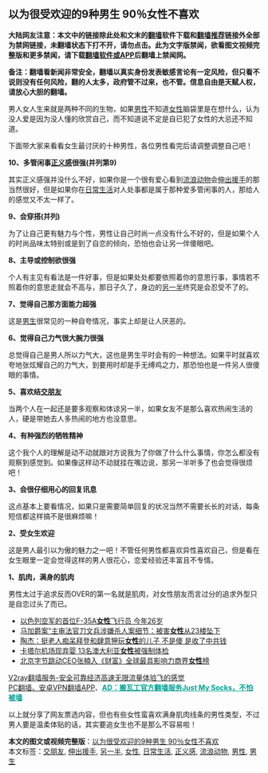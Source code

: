  <h2>以为很受欢迎的9种男生 90％女性不喜欢</h2> <p class="notice"><b>大陆网友注意：本文中的链接除此处和文末的<a href="https://github.com/bannedbook/fanqiang" >翻墙</a>软件下载和<a href="https://github.com/killgcd/justmysocks/blob/master/README.md">翻墙推荐</a>链接外全部为禁网链接，未翻墙状态下打不开，请勿点击。此为文字版禁闻，欲看图文视频完整版和更多禁闻，请下载<a href="https://github.com/bannedbook/fanqiang">翻墙软件或APP</a>后翻墙上禁闻网。</p><p>备注：翻墙看新闻非常安全，翻墙以真实身份发表敏感言论有一定风险，但只看不说则没有任何风险，翻的人太多，政府管不过来，也不管。信息自由是天赋人权，请放心大胆的翻墙。</b></p>  <div class="entry"> <p><a href="https://img3.secretchina.com/pic/2020/11-2/p2809081a554180074.jpg" target="_blank"></a></p> <p>男人女人生来就是两种不同的生物，如果<a href="https://www.bannedbook.org/bnews/tag/%E7%94%B7%E6%80%A7/" class="st_tag internal_tag" rel="tag" title="标签 男性 下的日志">男性</a>不知道<a href="https://www.bannedbook.org/bnews/tag/%e5%a5%b3%e6%80%a7/" class="st_tag internal_tag" rel="tag" title="标签 女性 下的日志">女性</a>脑袋里是在想什么，认为没人爱是因为没人懂的欣赏自己，而不知道说不定是自已犯了女性的大忌还不知道。</p> <p>下面带大家来看看女生最讨厌的十种男性，各位男性看完后请调整调整自己吧！</p> <p><strong>10、多管闲事<a href="https://www.bannedbook.org/bnews/tag/%E6%AD%A3%E4%B9%89%E6%84%9F/" class="st_tag internal_tag" rel="tag" title="标签 正义感 下的日志">正义感</a>很强(并列第9)</strong></p> <p>其实正义感强并没什么不好，如果你是一个很有爱心看到<a href="https://www.bannedbook.org/bnews/tag/%E6%B5%81%E6%B5%AA%E5%8A%A8%E7%89%A9/" class="st_tag internal_tag" rel="tag" title="标签 流浪动物 下的日志">流浪动物</a>会<a href="https://www.bannedbook.org/bnews/tag/%E4%BC%B8%E5%87%BA%E6%8F%B4%E6%89%8B/" class="st_tag internal_tag" rel="tag" title="标签 伸出援手 下的日志">伸出援手</a>的那当然很好，但是如果你在<a href="https://www.bannedbook.org/bnews/tag/%e6%97%a5%e5%b8%b8%e7%94%9f%e6%b4%bb/" class="st_tag internal_tag" rel="tag" title="标签 日常生活 下的日志">日常生活</a>对人处事都是属于那种爱多管闲事的人，那给人的感觉又不太一样了。</p> <p><strong>9、会穿搭(并列)</strong></p> <p>为了让自己更有魅力与个性，男性让自己时尚一点没有什么不好的，但是如果个人的时尚品味太特别或是到了自恋的倾向，恐怕也会让另一伴傻眼吧。</p> <p><strong>8、主导或控制欲很强</strong></p>  <p>个人有主见有看法是一件好事，但是如果处处都要依照着你的意思行事，事情若不照着你的意思走就会不高与，那日子久了，身边的<a href="https://www.bannedbook.org/bnews/tag/%E5%8F%A6%E4%B8%80%E5%8D%8A/" class="st_tag internal_tag" rel="tag" title="标签 另一半 下的日志">另一半</a>终究是会忍受不了的。</p> <p><strong>7、觉得自己那方面能力超强</strong></p> <p>这是<a href="https://www.bannedbook.org/bnews/tag/%E7%94%B7%E7%94%9F/" class="st_tag internal_tag" rel="tag" title="标签 男生 下的日志">男生</a>很常见的一种自夸情况，事实上却是让人厌恶的。</p> <p><strong>6、觉得自己力气很大腕力很强</strong></p> <p>总觉得自己是男人所以力气大，这也是男生平时会有的一种想法。如果平时就喜欢夸地张炫耀自己的力气大，到要用时却是手无缚鸡之力，那恐怕也是一件另人很傻眼的事情。</p> <p><strong>5、喜欢结<a href="https://www.bannedbook.org/bnews/tag/%E4%BA%A4%E6%9C%8B%E5%8F%8B/" class="st_tag internal_tag" rel="tag" title="标签 交朋友 下的日志">交朋友</a></strong></p> <p>当两个人在一起还是要多观察和体谅另一半，如果女友不是那么喜欢热闹生活的人，硬是带她去人多热闹的地方也没意思。</p> <p><strong>4、有种强烈的牺牲精神</strong></p>  <p>这个我个人的理解是动不动就跟对方说我为了你做了什么什么事情，你怎么都没有观察到感觉到。如果像这样动不动就挂在嘴边说，那另一半听多了也会觉得很烦吧！</p> <p><strong>3、会很仔细用心的回复讯息</strong></p> <p>这点基本上要看情况，如果只是需要简单回复的状况当然不需要长长的对话，每条短信都这样搞不是很麻烦嘛！</p> <p><strong>2、受女生欢迎</strong></p> <p>这是男人最引以为傲的魅力之一吧！不管任何男性都喜欢异性喜欢自己，但是看在女生眼里一定会觉得这样的男人很花心，恋爱经验还丰富且不专情。</p> <p><strong>1、肌肉，满身的肌肉</strong></p> <p>男性太过于追求反而OVER的第一名就是肌肉，对女性朋友而言过分的追求外型只是自恋过头了而已。</p> <ul class='op-related-articles' title='相关阅读'> <li><a href='https://www.bannedbook.org/bnews/cbnews/20201102/1424243.html' target='_blank'>以色列空军的首位F-35A<b>女性</b>飞行员 今年26岁</a></li> <li><a href='https://www.bannedbook.org/bnews/baitai/20201030/1422727.html' target='_blank'>马加爵案”主审法官刀文兵涉嫌杀人案细节：被害<b>女性</b>从23楼坠下</a></li> <li><a href='https://www.bannedbook.org/bnews/comments/20201030/1422666.html' target='_blank'>陶杰：挺老人痴呆拜登和肆意狎玩<b>女性</b>的儿子 不是傻 是收了中共钱</a></li> <li><a href='https://www.bannedbook.org/bnews/baitai/20201029/1422195.html' target='_blank'>卡塔尔机场现弃婴 13名澳大利亚<b>女性</b>被强制体检</a></li> <li><a href='https://www.bannedbook.org/bnews/baitai/20201028/1421792.html' target='_blank'>北京字节跳动CEO张楠入《财富》全球最具影响力商界<b>女性</b>榜</a></li> </ul> <p class="texttj"> <a href="https://www.bannedbook.org/forum23/topic22702.html" target="_blank">V2ray翻墙服务-安全可靠经济高速无限流量体验飞的感觉</a><br/> <a href="https://github.com/bannedbook/fanqiang/wiki/%E7%A6%81%E9%97%BB%E7%BD%91%E5%AE%89%E5%8D%93%E7%BF%BB%E5%A2%99%E6%96%B0%E9%97%BBAPP" target="_blank">PC翻墙、安卓VPN翻墙APP</a>、<span onclick="window.open('https://github.com/killgcd/justmysocks/blob/master/README.md')" style="font-weight:bold;color:#00A191;cursor:pointer;text-decoration:underline;outline:none">AD：搬瓦工官方翻墙服务Just My Socks，不怕被墙</span></p><p>以上就分享了网友票选内容，但也有些女性蛮喜欢满身肌肉线条的男性类型，不过男人要是温柔体贴的话，其实要追女生也不是那么不容易啦！</p> <a name='sharetosocial'></a>       <div><b>本文的图文或视频完整版</b>：<a href='https://www.bannedbook.org/bnews/lifebaike/20201102/1424448.html'>以为很受欢迎的9种男生 90％女性不喜欢</a></div>  </div><!--END ENTRY--> <div class="postfooter"> <div>本文标签：<a href="https://www.bannedbook.org/bnews/tag/%E4%BA%A4%E6%9C%8B%E5%8F%8B/" rel="tag">交朋友</a>, <a href="https://www.bannedbook.org/bnews/tag/%E4%BC%B8%E5%87%BA%E6%8F%B4%E6%89%8B/" rel="tag">伸出援手</a>, <a href="https://www.bannedbook.org/bnews/tag/%E5%8F%A6%E4%B8%80%E5%8D%8A/" rel="tag">另一半</a>, <a href="https://www.bannedbook.org/bnews/tag/%e5%a5%b3%e6%80%a7/" rel="tag">女性</a>, <a href="https://www.bannedbook.org/bnews/tag/%e6%97%a5%e5%b8%b8%e7%94%9f%e6%b4%bb/" rel="tag">日常生活</a>, <a href="https://www.bannedbook.org/bnews/tag/%E6%AD%A3%E4%B9%89%E6%84%9F/" rel="tag">正义感</a>, <a href="https://www.bannedbook.org/bnews/tag/%E6%B5%81%E6%B5%AA%E5%8A%A8%E7%89%A9/" rel="tag">流浪动物</a>, <a href="https://www.bannedbook.org/bnews/tag/%E7%94%B7%E6%80%A7/" rel="tag">男性</a>, <a href="https://www.bannedbook.org/bnews/tag/%E7%94%B7%E7%94%9F/" rel="tag">男生</a></div>  </div><!--END POSTFOOTER--> 